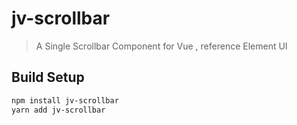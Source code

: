 # jv-scrollbar

>  A Single Scrollbar Component for Vue , reference Element UI

## Build Setup

``` bash
npm install jv-scrollbar
yarn add jv-scrollbar
```